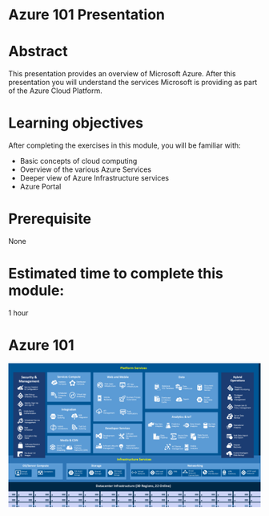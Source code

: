# Azure 101 Presentation

# Abstract

This presentation provides an overview of Microsoft Azure. After this presentation you will understand the services Microsoft is providing as part of the Azure Cloud Platform. 

# Learning objectives
After completing the exercises in this module, you will be familiar with:
* Basic concepts of cloud computing
* Overview of the various Azure Services
* Deeper view of Azure Infrastructure services
* Azure Portal

# Prerequisite 
None

# Estimated time to complete this module:
1 hour

# Azure 101

![Screenshot](./images/AzureServicesDiagram.png)